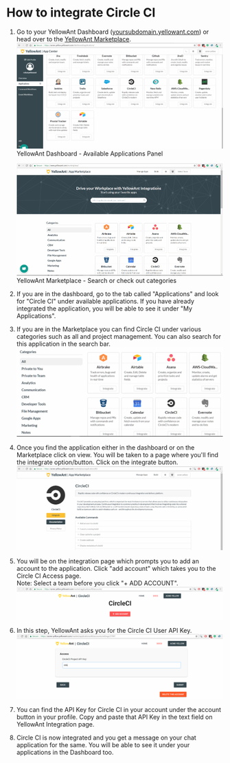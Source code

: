 # **How to integrate Circle CI**

1. Go to your YellowAnt Dashboard \([yoursubdomain.yellowant.com](/yoursubdomain.yellowant.com)\) or head over to the [YellowAnt Marketplace](https://www.yellowant.com/marketplace).  
   ![](/assets/airtable1.png)YellowAnt Dashboard - Available Applications Panel

   ![](/assets/InstaMP.png)YellowAnt Marketplace - Search or check out categories

2. If you are in the dashboard, go to the tab called "Applications" and look for "Circle CI" under available applications. If you have already integrated the application, you will be able to see it under "My Applications".

3. If you are in the Marketplace you can find Circle CI under various categories such as all and project management. You can also search for this application in the search bar.  
   ![](/assets/circle1.png)

4. Once you find the application either in the dashboard or on the Marketplace click on view. You will be taken to a page where you'll find the integrate option/button. Click on the integrate button.  
   ![](/assets/circle2.png)

5. You will be on the integration page which prompts you to add an account to the application. Click "add account" which takes you to the Circle CI Access page.  
   Note: Select a team before you click "+ ADD ACCOUNT".  
   ![](/assets/circle4.png)

6. In this step, YellowAnt asks you for the Circle CI User API Key.  
   ![](/assets/circle5.png)

7. You can find the API Key for Circle CI in your account under the account button in your profile. Copy and paste that API Key in the text field on YellowAnt Integration page.  

8. Circle CI is now integrated and you get a message on your chat application for the same. You will be able to see it under your applications in the Dashboard too.



